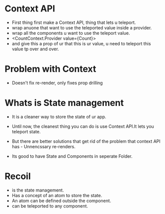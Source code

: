 # Context API

- First thing first make a Context API, thing that lets u teleport.
- wrap anuone that want to use the teleported value inside a provider.
- wrap all the components u want to use the teleport value.
- <CountContext.Provider value={Count}>
- and give this a prop of ur that this is ur value, u need to teleport this value tp over and over.
  
# Problem with Context
- Doesn't fix re-render, only fixes prop drilling

# Whats is State management 
- It is a cleaner way to store the state of ur app.
- Until now, the cleanest thing you can do is use Context API.It lets you teleport state.

- But there are better solutions that get rid of the problem that context API has - Unnencssary re-renders.
- Its good to have State and Components in seperate Folder.

# Recoil
- is the state management.
- Has a concept of an atom to store the state.
- An atom can be defined outside the component.
- can be teleported to any component.

